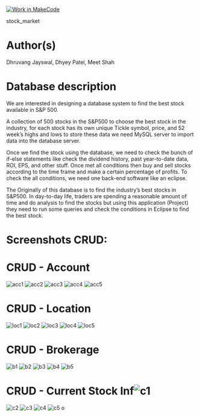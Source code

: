 [![Work in MakeCode](https://classroom.github.com/assets/work-in-make-code-c53f0c86300af1a64cdd5dc830e2509efd17c8cb483a722cacaee84d10eb8ec9.svg)](https://classroom.github.com/online_ide?assignment_repo_id=5817044&assignment_repo_type=AssignmentRepo)

stock_market

# Author(s)
Dhruvang Jayswal, Dhyey Patel, Meet Shah

# Database description
We are interested in designing a database system to find the best stock available in S&P 500. 

A collection of 500 stocks in the S&P500 to choose the best stock in the industry, for each stock has its own unique Tickle symbol, price, and 52 week’s highs and lows to store these data we need MySQL server to import data into the database server. 

Once we find the stock using the database, we need to check the bunch of if-else statements like check the dividend history, past year-to-date data, ROI, EPS, and other stuff. Once met all conditions then buy and sell stocks according to the time frame and make a certain percentage of profits. To check the all conditions, we need one back-end software like an eclipse.

The Originally of this database is to find the industry’s best stocks in S&P500. In day-to-day life, traders are spending a reasonable amount of time and do analysis to find the stocks but using this application (Project) they need to run some queries and check the conditions in Eclipse to find the best stock. 

# Screenshots CRUD:
# CRUD - Account
![acc1](https://user-images.githubusercontent.com/55156588/139372520-ab2e4fc3-d0bb-44f8-9e81-f867482650d8.png)
![acc2](https://user-images.githubusercontent.com/55156588/139372535-c813465b-442f-4b7e-94b0-ac02c39f87bb.png)
![acc3](https://user-images.githubusercontent.com/55156588/139372538-60271a11-d86e-4c4a-8ad8-9e977437cfa1.png)
![acc4](https://user-images.githubusercontent.com/55156588/139372539-78029161-750c-4a52-bb46-9ce285028dc8.png)
![acc5](https://user-images.githubusercontent.com/55156588/139372540-73309a05-df3f-4436-bec6-05ffe668738a.png)
# CRUD - Location
![loc1](https://user-images.githubusercontent.com/55156588/139372568-93f5e07d-c14c-4774-b44d-70793bca6475.png)
![loc2](https://user-images.githubusercontent.com/55156588/139372569-28201079-0b0b-4fe1-8843-afe4d5edf59f.png)
![loc3](https://user-images.githubusercontent.com/55156588/139372570-f4c95229-1cfd-4348-a819-e3d3abeaeb08.png)
![loc4](https://user-images.githubusercontent.com/55156588/139372571-d17c8549-7268-4143-8afe-381c9ec88e3b.png)
![loc5](https://user-images.githubusercontent.com/55156588/139372572-baf4f4e5-de51-4cca-9570-792c0a67451a.png)
# CRUD - Brokerage
![b1](https://user-images.githubusercontent.com/55156588/139372597-54047e63-2125-4e12-9bf4-e7831f764a7e.png)
![b2](https://user-images.githubusercontent.com/55156588/139372598-ee2c4cc2-e033-43cd-a7aa-a864b64980b0.png)
![b3](https://user-images.githubusercontent.com/55156588/139372599-b4f1c8d6-b877-4328-9cd7-2ec0dfae6700.png)
![b4](https://user-images.githubusercontent.com/55156588/139372600-b2afa1da-c135-44ce-941a-72411019ed12.png)
![b5](https://user-images.githubusercontent.com/55156588/139372601-4fbb1cce-4941-40fd-a239-8afc2bb6b7b3.png)
# CRUD - Current Stock Inf![c1](https://user-images.githubusercontent.com/55156588/139372627-22c8b202-5c80-4626-b136-a263fd2becb1.png)
![c2](https://user-images.githubusercontent.com/55156588/139372629-eaa249f7-b654-4ab3-b69c-312b9d416ecc.png)
![c3](https://user-images.githubusercontent.com/55156588/139372630-1c410218-aee9-4e53-a050-171f89b9bfda.png)
![c4](https://user-images.githubusercontent.com/55156588/139372632-881f8067-20d6-4d91-8b36-144737349512.png)
![c5](https://user-images.githubusercontent.com/55156588/139372633-1ded7a46-eacf-43c7-affb-d91e469b096c.png)
o
